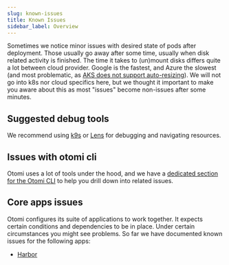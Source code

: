 ```yaml
---
slug: known-issues
title: Known Issues
sidebar_label: Overview
---
```


Sometimes we notice minor issues with desired state of pods after deployment. Those usually go away after some time, usually when disk related activity is finished. The time it takes to (un)mount disks differs quite a lot between cloud provider. Google is the fastest, and Azure the slowest (and most problematic, as [AKS does not support auto-resizing](https://github.com/Azure/AKS/issues/1477)). We will not go into k8s nor cloud specifics here, but we thought it important to make you aware about this as most "issues" become non-issues after some minutes.

## Suggested debug tools

We recommend using [k9s](https://k9scli.io) or [Lens](https://k8slens.dev) for debugging and navigating resources.

## Issues with otomi cli

Otomi uses a lot of tools under the hood, and we have a [dedicated section for the Otomi CLI](known-issues/cli) to help you drill down into related issues.

## Core apps issues

Otomi configures its suite of applications to work together. It expects certain conditions and dependencies to be in place. Under certain circumstances you might see problems. So far we have documented known issues for the following apps:

- [Harbor](known-issues/harbor)

